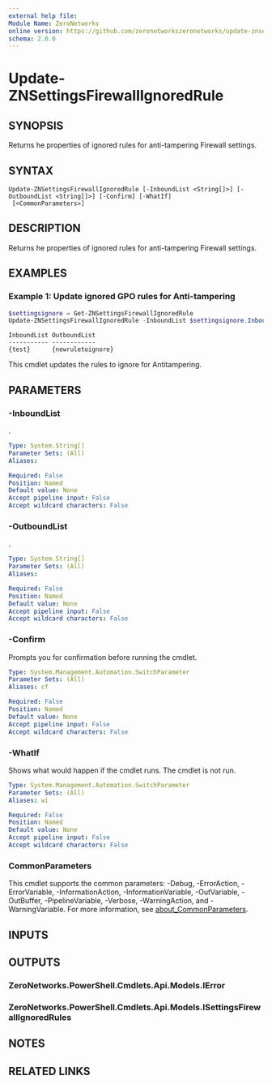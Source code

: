 ```yaml
---
external help file:
Module Name: ZeroNetworks
online version: https://github.com/zeronetworkszeronetworks/update-znsettingsfirewallignoredrule
schema: 2.0.0
---
```


# Update-ZNSettingsFirewallIgnoredRule

## SYNOPSIS
Returns he properties of ignored rules for anti-tampering Firewall settings.

## SYNTAX

```
Update-ZNSettingsFirewallIgnoredRule [-InboundList <String[]>] [-OutboundList <String[]>] [-Confirm] [-WhatIf]
 [<CommonParameters>]
```

## DESCRIPTION
Returns he properties of ignored rules for anti-tampering Firewall settings.

## EXAMPLES

### Example 1: Update ignored GPO rules for Anti-tampering
```powershell
$settingsignore = Get-ZNSettingsFirewallIgnoredRule
Update-ZNSettingsFirewallIgnoredRule -InboundList $settingsignore.InboundList -OutboundList @("newruletoignore")
```

```output
InboundList OutboundList
----------- ------------
{test}      {newruletoignore}
```

This cmdlet updates the rules to ignore for Antitampering.

## PARAMETERS

### -InboundList
.

```yaml
Type: System.String[]
Parameter Sets: (All)
Aliases:

Required: False
Position: Named
Default value: None
Accept pipeline input: False
Accept wildcard characters: False
```

### -OutboundList
.

```yaml
Type: System.String[]
Parameter Sets: (All)
Aliases:

Required: False
Position: Named
Default value: None
Accept pipeline input: False
Accept wildcard characters: False
```

### -Confirm
Prompts you for confirmation before running the cmdlet.

```yaml
Type: System.Management.Automation.SwitchParameter
Parameter Sets: (All)
Aliases: cf

Required: False
Position: Named
Default value: None
Accept pipeline input: False
Accept wildcard characters: False
```

### -WhatIf
Shows what would happen if the cmdlet runs.
The cmdlet is not run.

```yaml
Type: System.Management.Automation.SwitchParameter
Parameter Sets: (All)
Aliases: wi

Required: False
Position: Named
Default value: None
Accept pipeline input: False
Accept wildcard characters: False
```

### CommonParameters
This cmdlet supports the common parameters: -Debug, -ErrorAction, -ErrorVariable, -InformationAction, -InformationVariable, -OutVariable, -OutBuffer, -PipelineVariable, -Verbose, -WarningAction, and -WarningVariable. For more information, see [about_CommonParameters](http://go.microsoft.com/fwlink/?LinkID=113216).

## INPUTS

## OUTPUTS

### ZeroNetworks.PowerShell.Cmdlets.Api.Models.IError

### ZeroNetworks.PowerShell.Cmdlets.Api.Models.ISettingsFirewallIgnoredRules

## NOTES

## RELATED LINKS

